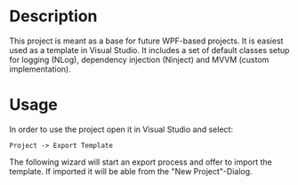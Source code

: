 ﻿Description
===========
This project is meant as a base for future WPF-based projects. It is easiest used as a template in Visual Studio.
It includes a set of default classes setup for logging (NLog), dependency injection (Ninject) and MVVM (custom implementation).

Usage
=====
In order to use the project open it in Visual Studio and select:

	Project -> Export Template

The following wizard will start an export process and offer to import the template. If imported it will be able from the "New Project"-Dialog.
